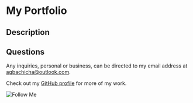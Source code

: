 # My Portfolio

## Description

## Questions

Any inquiries, personal or business, can be directed to my email address at <agbachicha@outlook.com>.

Check out my [GitHub profile](https://github.com/alexbachicha) for more of my work.

![Follow Me](https://img.shields.io/github/followers/alexbachicha?label=Follow%20Me&style=social)